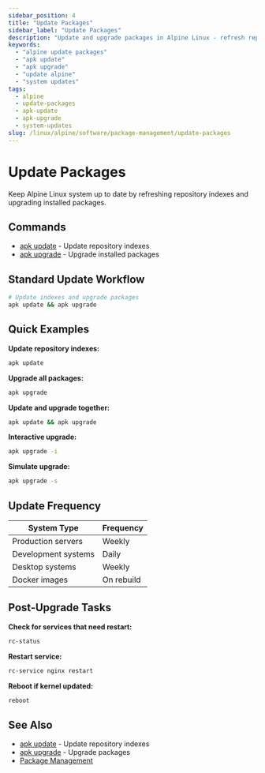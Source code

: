 ```yaml
---
sidebar_position: 4
title: "Update Packages"
sidebar_label: "Update Packages"
description: "Update and upgrade packages in Alpine Linux - refresh repository indexes and upgrade installed packages to keep system current."
keywords:
  - "alpine update packages"
  - "apk update"
  - "apk upgrade"
  - "update alpine"
  - "system updates"
tags:
  - alpine
  - update-packages
  - apk-update
  - apk-upgrade
  - system-updates
slug: /linux/alpine/software/package-management/update-packages
---
```


# Update Packages

Keep Alpine Linux system up to date by refreshing repository indexes and upgrading installed packages.

## Commands

- [apk update](./apk-update) - Update repository indexes
- [apk upgrade](./apk-upgrade) - Upgrade installed packages

## Standard Update Workflow

```bash
# Update indexes and upgrade packages
apk update && apk upgrade
```

## Quick Examples

**Update repository indexes:**
```bash
apk update
```

**Upgrade all packages:**
```bash
apk upgrade
```

**Update and upgrade together:**
```bash
apk update && apk upgrade
```

**Interactive upgrade:**
```bash
apk upgrade -i
```

**Simulate upgrade:**
```bash
apk upgrade -s
```

## Update Frequency

| System Type | Frequency |
|-------------|-----------|
| Production servers | Weekly |
| Development systems | Daily |
| Desktop systems | Weekly |
| Docker images | On rebuild |

## Post-Upgrade Tasks

**Check for services that need restart:**
```bash
rc-status
```

**Restart service:**
```bash
rc-service nginx restart
```

**Reboot if kernel updated:**
```bash
reboot
```

## See Also

- [apk update](./update-packages/apk-update) - Update repository indexes
- [apk upgrade](./update-packages/apk-upgrade) - Upgrade packages
- [Package Management](../)